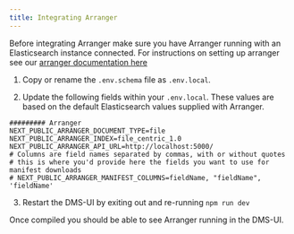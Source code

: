 ```yaml
---
title: Integrating Arranger
---
```


Before integrating Arranger make sure you have Arranger running with an Elasticsearch instance connected. For instructions on setting up arranger see our [arranger documentation here](https://overture.bio/documentation/arranger)

1. Copy or rename the `.env.schema` file as `.env.local`.


2. Update the following fields within your `.env.local`. These values are based on the default Elasticsearch values supplied with Arranger.

```
######### Arranger
NEXT_PUBLIC_ARRANGER_DOCUMENT_TYPE=file 
NEXT_PUBLIC_ARRANGER_INDEX=file_centric_1.0
NEXT_PUBLIC_ARRANGER_API_URL=http://localhost:5000/
# Columns are field names separated by commas, with or without quotes
# this is where you'd provide here the fields you want to use for manifest downloads
# NEXT_PUBLIC_ARRANGER_MANIFEST_COLUMNS=fieldName, "fieldName", 'fieldName'
```

3. Restart the DMS-UI by exiting out and re-running `npm run dev`

Once compiled you should be able to see Arranger running in the DMS-UI.

<!--Grab screenshot once docker is fixed-->



